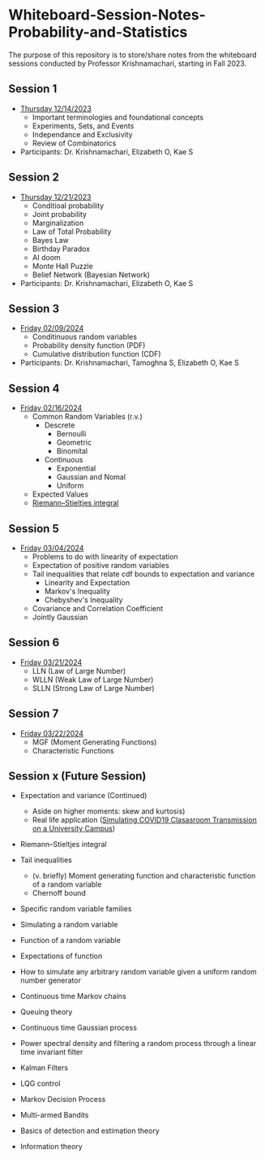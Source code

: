 # Whiteboard-Session-Notes-Probability-and-Statistics
The purpose of this repository is to store/share notes from the whiteboard sessions conducted by  Professor Krishnamachari, starting in Fall 2023.

## Session 1
- [Thursday 12/14/2023](https://github.com/ksawada0/Whiteboard-Session-Notes-Probability-and-Statistics/blob/main/2023-12-16-Whiteboard-Session-Probability-and-Statistics.ipynb)
  - Important terminologies and foundational concepts
  - Experiments, Sets, and Events
  - Independance and Exclusivity
  - Review of Combinatorics
- Participants: Dr. Krishnamachari, Elizabeth O, Kae S

## Session 2
- [Thursday 12/21/2023](https://github.com/ksawada0/Whiteboard-Session-Notes-Probability-and-Statistics/blob/main/2023-12-21-Whiteboard-Session-Probability-and-Statistics.ipynb)
  - Conditioal probability
  - Joint probability
  - Marginalization
  - Law of Total Probability
  - Bayes Law
  - Birthday Paradox
  - AI doom
  - Monte Hall Puzzle
  - Belief Network (Bayesian Network)
- Participants: Dr. Krishnamachari, Elizabeth O, Kae S

## Session 3
- [Friday 02/09/2024](https://github.com/ksawada0/Whiteboard-Session-Notes-Probability-and-Statistics/blob/main/2024-02-09-Whiteboard-Session-Probability-and-Statistics.ipynb)
  - Conditinuous random variables
  - Probability density function (PDF)
  - Cumulative distribution function (CDF)
- Participants: Dr. Krishnamachari, Tamoghna S, Elizabeth O, Kae S

## Session 4
- [Friday 02/16/2024](https://github.com/ksawada0/Whiteboard-Session-Notes-Probability-and-Statistics/blob/main/2024-02-16-Whiteboard-Session-Probability-and-Statistics.ipynb)
  - Common Random Variables (r.v.)
      - Descrete
          - Bernoulli
          - Geometric
          - Binomital
      - Continuous
          - Exponential
          - Gaussian and Nomal
          - Uniform
  - Expected Values
  - [Riemann–Stieltjes integral](https://en.wikipedia.org/wiki/Riemann%E2%80%93Stieltjes_integral)
  
## Session 5
- [Friday 03/04/2024](https://github.com/ksawada0/Whiteboard-Session-Notes-Probability-and-Statistics/blob/main/2024-03-04-Whiteboard-Session-Probability-and-Statistics.ipynb)
    - Problems to do with linearity of expectation
    - Expectation of positive random variables
    - Tail inequalities that relate cdf bounds to expectation and variance 
      - Linearity and Expectation
      - Markov's Inequality
      - Chebyshev's Inequality
    - Covariance and Correlation Coefficient
    - Jointly Gaussian 
    
## Session 6
- [Friday 03/21/2024](https://github.com/ksawada0/Whiteboard-Session-Notes-Probability-and-Statistics/blob/main/2024-03-21-Whiteboard-Session-Probability-and-Statistics.ipynb)
    - LLN (Law of Large Number)
    - WLLN (Weak Law of Large Number)
    - SLLN (Strong Law of Large Number)
    
## Session 7
- [Friday 03/22/2024](https://github.com/ksawada0/Whiteboard-Session-Notes-Probability-and-Statistics/blob/main/2024-03-22-Whiteboard-Session-Probability-and-Statistics.ipynb)
    - MGF (Moment Generating Functions)
    - Characteristic Functions

  
## Session x (Future Session)
- Expectation and variance (Continued)
  - Aside on higher moments: skew and kurtosis)
  - Real life application ([Simulating COVID19 Clasasroom Transmission on a University Campus](https://anrg.usc.edu/www/papers/Simulating_COVID_19_classroom_transmission_on_a_university_campus.pdf))
- Riemann–Stieltjes integral
- Tail inequalities
  - (v. briefly) Moment generating function and characteristic function of a random variable
  - Chernoff bound
- Specific random variable families
- Simulating a random variable
- Function of a random variable
- Expectations of function

- How to simulate any arbitrary random variable given a uniform random number generator
- Continuous time Markov chains
- Queuing theory
- Continuous time Gaussian process
- Power spectral density and filtering a random process through a linear time invariant filter
- Kalman Filters
- LQG control
- Markov Decision Process
- Multi-armed Bandits
- Basics of detection and estimation theory
- Information theory
